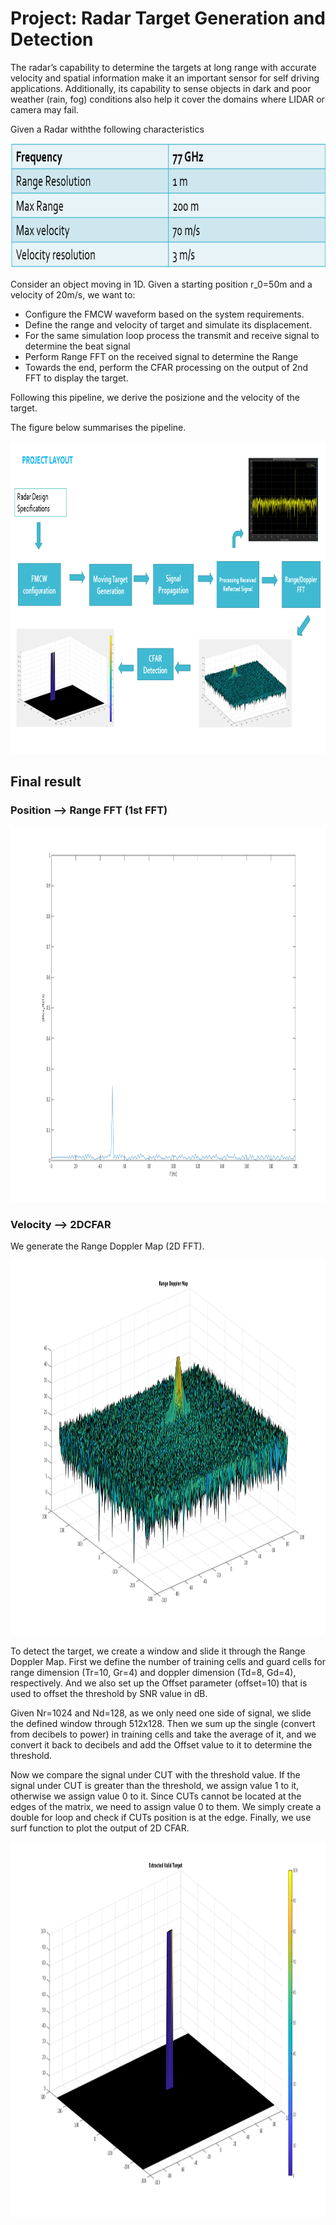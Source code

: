 
# Project: Radar Target Generation and Detection

The radar’s capability to determine the targets at long range with accurate velocity and spatial information make it an important sensor for self driving applications. Additionally, its capability to sense objects in dark and poor weather (rain, fog) conditions also help it cover the domains where LIDAR or camera may fail.

Given a Radar withthe following characteristics

<img src="media/radar_specs.png" width="600" height="200" />

Consider an object moving in 1D. Given a starting position r_0=50m and a velocity of 20m/s, we want to:
- Configure the FMCW waveform based on the system requirements.
- Define the range and velocity of target and simulate its displacement.
- For the same simulation loop process the transmit and receive signal to determine the beat signal
- Perform Range FFT on the received signal to determine the Range
- Towards the end, perform the CFAR processing on the output of 2nd FFT to display the target.

Following this pipeline, we derive the posizione and the velocity of the target.

The figure below summarises the pipeline.

<img src="media/project_pipeline.png" width="1000" height="500" />


## Final result

### Position --> Range FFT (1st FFT)

<img src="media/1d_fft.png" width="800" height="600" />

### Velocity --> 2DCFAR

We generate the Range Doppler Map (2D FFT).

<img src="media/2d_1_fft.png" width="800" height="600" />

To detect the target, we create a window and slide it through the Range Doppler Map.
First we define the number of training cells and guard cells for range dimension (Tr=10, Gr=4) and doppler dimension (Td=8, Gd=4), respectively.
And we also set up the Offset parameter (offset=10) that is used to offset the threshold by SNR value in dB.

Given Nr=1024 and Nd=128, as we only need one side of signal, we slide the defined window through 512x128.
Then we sum up the single (convert from decibels to power) in training cells and take the average of it, and we convert it back to decibels and add the Offset value to it to determine the threshold.

Now we compare the signal under CUT with the threshold value. If the signal under CUT is greater than the threshold, we assign value 1 to it, otherwise we assign value 0 to it. Since CUTs cannot be located at the edges of the matrix, we need to assign value 0 to them. We simply create a double for loop and check if CUTs position is at the edge.
Finally, we use surf function to plot the output of 2D CFAR.

<img src="media/2d_2_fft.png" width="800" height="600" />


